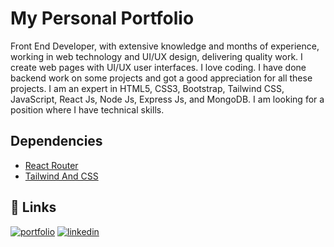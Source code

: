 
# My Personal Portfolio

Front End Developer, with extensive knowledge and months of experience, working in web technology and UI/UX design, delivering quality work. I create web pages with UI/UX user interfaces. I love coding. I have done backend work on some projects and got a good appreciation for all these projects. I am an expert in HTML5, CSS3, Bootstrap, Tailwind CSS, JavaScript, React Js, Node Js, Express Js, and MongoDB. I am looking for a position where I have technical skills.

## Dependencies

 - [React Router](https://reactrouter.com/en/main)
 - [Tailwind And CSS](https://tailwindcss.com/)


## 🔗 Links
[![portfolio](https://img.shields.io/badge/my_portfolio-000?style=for-the-badge&logo=ko-fi&logoColor=white)](https://istiak-ahmed-portfolio.netlify.app/)
[![linkedin](https://img.shields.io/badge/linkedin-0A66C2?style=for-the-badge&logo=linkedin&logoColor=white)](www.linkedin.com/in/istiak-ahmed180)


